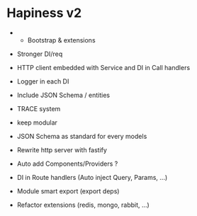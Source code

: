 # Hapiness v2

- * Bootstrap & extensions
- Stronger DI/req
- HTTP client embedded with Service and DI in Call handlers
- Logger in each DI
- Include JSON Schema / entities
- TRACE system
- keep modular
- JSON Schema as standard for every models
- Rewrite http server with fastify
- Auto add Components/Providers ?
- DI in Route handlers (Auto inject Query, Params, ...)
- Module smart export (export deps)

- Refactor extensions (redis, mongo, rabbit, ...)